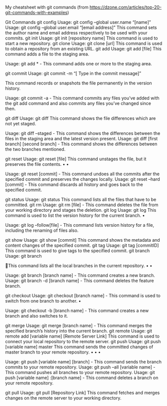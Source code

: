 
My cheatsheet with git commands (from https://dzone.com/articles/top-20-git-commands-with-examples)

Git Commands
git config
Usage: git config –global user.name “[name]”
Usage: git config –global user.email “[email address]”
This command sets the author name and email address respectively to be used with your commits.
git init
Usage: git init [repository name]
This command is used to start a new repository.
git clone
Usage: git clone [url]
This command is used to obtain a repository from an existing URL.
git add
Usage: git add [file]
This command adds a file to the staging area.


Usage: git add * - This command adds one or more to the staging area.

git commit
Usage: git commit -m “[ Type in the commit message]”

This command records or snapshots the file permanently in the version history.


Usage: git commit -a - This command commits any files you’ve added with the git add command
and also commits any files you’ve changed since then.

git diff
Usage: git diff
This command shows the file differences which are not yet staged.



Usage: git diff –staged - This command shows the differences between the files in the staging area
and the latest version present.
Usage: git diff [first branch] [second branch] - This command shows the differences between the
two branches mentioned.

git reset
Usage: git reset [file]
This command unstages the file, but it preserves the file contents.
•
•

Usage: git reset [commit] - This command undoes all the commits after the specified commit and
preserves the changes locally.
Usage: git reset –hard [commit] - This command discards all history and goes back to the specified
commit.

git status
Usage: git status
This command lists all the files that have to be committed.
git rm
Usage: git rm [file] - This command deletes the file from your working directory and stages the deletion.
git log
Usage: git log
This command is used to list the version history for the current branch.
•

Usage: git log –follow[file] - This command lists version history for a file, including the renaming of
files also.

git show
Usage: git show [commit]
This command shows the metadata and content changes of the specified commit.
git tag
Usage: git tag [commitID]
This command is used to give tags to the specified commit.
git branch
Usage: git branch

This command lists all the local branches in the current repository.
•
•

Usage: git branch [branch name] - This command creates a new branch.
Usage: git branch -d [branch name] - This command deletes the feature branch.

git checkout
Usage: git checkout [branch name] - This command is used to switch from one branch to another.
•

Usage: git checkout -b [branch name] - This command creates a new branch and also switches to it.

git merge
Usage: git merge [branch name] - This command merges the specified branch’s history into the current
branch.
git remote
Usage: git remote add [variable name] [Remote Server Link]
This command is used to connect your local repository to the remote server.
git push
Usage: git push [variable name] master
This command sends the committed changes of master branch to your remote repository.
•
•
•

Usage: git push [variable name] [branch] - This command sends the branch commits to your remote
repository.
Usage: git push –all [variable name] - This command pushes all branches to your remote repository.
Usage: git push [variable name] :[branch name] - This command deletes a branch on your remote
repository.

git pull
Usage: git pull [Repository Link]
This command fetches and merges changes on the remote server to your working directory.


